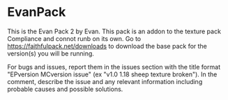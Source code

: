 # EvanPack
This is the Evan Pack 2 by Evan. This pack is an addon to the texture pack Compliance and connot runb on its own. Go to https://faithfulpack.net/downloads to download the base pack for the version(s) you will be running.

For bugs and issues, report them in the issues section with the title format "EPversion MCversion issue" (ex "v1.0 1.18 sheep texture broken"). In the comment, describe the issue and any relevant information including probable causes and possible solutions.

